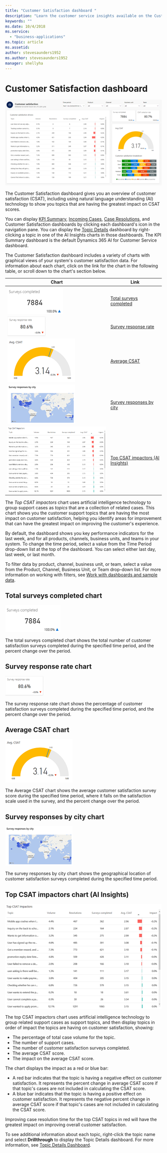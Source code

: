 ```yaml
---
title: "Customer Satisfaction dashboard "
description: "Learn the customer service insights available on the Customer Satisfaction dashboard​."
keywords: ""
ms.date: 10/4/2018
ms.service:
  - "business-applications"
ms.topic: article
ms.assetid: 
author: stevesaunders1952
ms.author: stevesaunders1952
manager: shellyha
---
```


# Customer Satisfaction dashboard

![Customer Satisfaction dashboard](media/ai-csi-CSAT-dash.png)

The Customer Satisfaction dashboard gives you an overview of customer satisfaction (CSAT), including using natural language understanding (AI) technology to show you topics that are having the greatest impact on CSAT scores.

You can display [KPI Summary](ai-csi-dash-kpi-summary.md), [Incoming Cases](ai-csi-dash-incoming-cases.md), [Case Resolutions](ai-csi-dash-case-resolutions.md), and Customer Satisfaction dashboards by clicking each dashboard's icon in the navigation pane. You can display the [Topic Details](ai-csi-dash-topic-details.md) dashboard by right-clicking a topic in one of the AI Insights charts in those dashboards. The KPI Summary dashboard is the default Dynamics 365 AI for Customer Service dashboard.

The Customer Satisfaction dashboard includes a variety of charts with graphical views of your system's customer satisfaction data. For information about each chart, click on the link for the chart in the following table, or scroll down to the chart's section below.

Chart | Link
----- | ----
![Total surveys completed](media/ai-csi-surveys-completed.png) | [Total surveys completed](#total-surveys-completed-chart)
![Survey response rate](media/ai-csi-response-rate.png) | [Survey response rate](#survey-response-rate-chart)
![Average CSAT](media/ai-csi-average-csat.png) | [Average CSAT](#average-csat-chart)
![Survey responses by city](media/ai-csi-responses-by-city.png) | [Survey responses by city](#survey-responses-by-city-chart)
![Top CSAT impactors](media/ai-csi-CSAT-impactors.png) | [Top CSAT impactors (AI Insights)](#top-csat-impactors-chart)

The *Top CSAT impactors* chart uses artificial intelligence technology to group support cases as *topics* that are a collection of related cases. This chart shows you the customer support topics that are having the most impact on customer satisfaction, helping you identify areas for improvement that can have the greatest impact on improving the customer's experience.

By default, the dashboard shows you key performance indicators for the last week, and for all products, channels, business units, and teams in your system. To change the time period, select a value from the Time Period drop-down list at the top of the dashboard. You can select either last day, last week, or last month.

To filter data by product, channel, business unit, or team, select a value from the Product, Channel, Business Unit, or Team drop-down list. For more information on working with filters, see [Work with dashboards and sample data](ai-csi-use-dash-sample-data.md).

## Total surveys completed chart

![Total surveys completed chart](media/ai-csi-surveys-completed.png)

The total surveys completed chart shows the total number of customer satisfaction surveys completed during the specified time period, and the percent change over the period.

## Survey response rate chart

![Survey response rate chart](media/ai-csi-response-rate.png)

The survey response rate chart shows the percentage of customer satisfaction surveys completed during the specified time period, and the percent change over the period.

## Average CSAT chart

![Average CSAT chart](media/ai-csi-average-csat.png)

The Average CSAT chart shows the average customer satisfaction survey score during the specified time period, where it falls on the satisfaction scale used in the survey, and the percent change over the period.

## Survey responses by city chart

![Survey responses by city chart](media/ai-csi-responses-by-city.png)

The survey responses by city chart shows the geographical location of customer satisfaction surveys completed during the specified time period.

## Top CSAT impactors chart (AI Insights)

![Top CSAT impactors chart](media/ai-csi-CSAT-impactors.png)

The top CSAT impactors chart uses artificial intelligence technology to group related support cases as support topics, and then display topics in order of impact the topics are having on customer satisfaction, showing:

* The percentage of total case volume for the topic.
* The number of support cases.
* The number of customer satisfaction surveys completed.
* The average CSAT score.
* The impact on the average CSAT score.

The chart displays the impact as a red or blue bar:

* A red bar indicates that the topic is having a negative effect on customer satisfaction. It represents the percent change in average CSAT score if that topic's cases are not included in calculating the CSAT score.
* A blue bar indicates that the topic is having a positive effect on customer satisfaction. It represents the negative percent change in average CSAT score if that topic's cases are not included in calculating the CSAT score.

Improving case resolution time for the top CSAT topics in red will have the greatest impact on improving overall customer satisfaction.

To see additional information about each topic, right-click the topic name and select **Drillthrough** to display the Topic Details dashboard. For more information, see [Topic Details Dashboard](ai-csi-topic-details.md).
